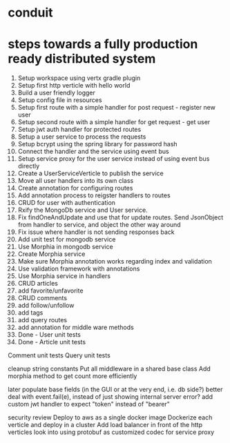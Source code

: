 # conduit

# steps towards a fully production ready distributed system

1. Setup workspace using vertx gradle plugin
2. Setup first http verticle with hello world
3. Build a user friendly logger
4. Setup config file in resources
5. Setup first route with a simple handler for post request - register new user
6. Setup second route with a simple handler for get request - get user
7. Setup jwt auth handler for protected routes
8. Setup a user service to process the requests
9. Setup bcrypt using the spring library for password hash
10. Connect the handler and the service using event bus
11. Setup service proxy for the user service instead of using event bus directly
12. Create a UserServiceVerticle to publish the service
13. Move all user handlers into its own class
14. Create annotation for configuring routes
15. Add annotation process to reigster handlers to routes
16. CRUD for user with authentication
17. Rxify the MongoDb service and User service.
18. Fix findOneAndUpdate and use that for update routes. Send JsonObject from handler to service, and object the other way around
19. Fix issue where handler is not sending responses back 
20. Add unit test for mongodb service
21. Use Morphia in mongodb service
22. Create Morphia service
23. Make sure Morphia annotation works regarding index and validation
24. Use validation framework with annotations
25. Use Morphia service in handlers
26. CRUD articles
27. add favorite/unfavorite
28. CRUD comments
29. add follow/unfollow
30. add tags
31. add query routes
32. add annotation for middle ware methods
33. Done - User unit tests
34. Done - Article unit tests

Comment unit tests
Query unit tests

cleanup string constants
Put all middleware in a shared base class
Add morphia method to get count more efficiently


later
    populate base fields (in the GUI or at the very end, i.e. db side?)
    better deal with event.fail(e), instead of just showing internal server error?
    add custom jwt handler to expect "token" instead of "bearer"

security review
Deploy to aws as a single docker image
Dockerize each verticle and deploy in a cluster
Add load balancer in front of the http verticles
look into using protobuf as customized codec for service proxy